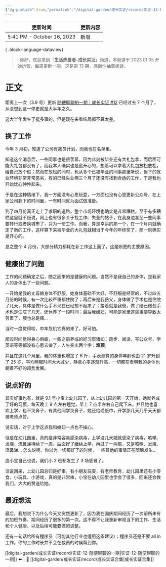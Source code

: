 ```yaml
---
{"dg-publish":true,"permalink":"/digital-garden/成长实证/record/实证-13-很久没有更新了/","noteIcon":"1"}
---
```



| 更新时间                       | 更新内容 |
| -------------------------- | ---- |
| 5:41 PM - October 16, 2023 | 新增   |

{ .block-language-dataview}

> ℹ️ 你好，欢迎来到「**生活热爱者-成长实证**」频道，本频道于 2023.01.05 开始运营，每周更新一期，这是第 13 期，感谢你抽空阅读。

# 正文

距离上一次（3.9 号）更新 [随便聊聊的一期｜成长实证 #12](https://mp.weixin.qq.com/s/5__g-rv7RD4EJi-1L8unjA) 已经过去 7 个月了，从没想到这一停更就是大半年之久。

这大半年发生了挺多事的，但是现在来看结局都不算太差。

## 换了工作

今年 3 月初，知道了公司有裁员计划，而我也在名单里。 

知道这个消息后，一些同事也是很羡慕，因为此刻被毕业还有大礼包拿，而后面可能大礼包都没有了，而我本人确实也是蛮开心的，想着可以拿着大礼包放松放松，给自己放个假；然而在放松的同时，也从多个已被毕业的同事那里听说，当下的就业环境非常非常恶劣，有的已经失业两三个月了还没有找到合适的工作，于是我也开始忧心忡忡起来。

于是在这种情绪下，我一方面没有心思玩耍，一方面也没有心思更新公众号，在上家公司剩下的时间里，一有时间就为面试做准备。

到了四月份真正走上了求职的道路，整个市场环境也确实是非常糟糕，至于有多糟糕这里就不细说，网上也有很多关于找工作、失业的帖子，在我身边甚至一些同事要转行或者换城市了，只为一份工作。而我，算是幸运的那一个，在一个月内就确定了新的工作，这样算下来被毕业的大礼包就相当于今年的年终奖了，那一刻确实是开心的。

总之整个 4 月份，大部分精力都耗在新工作这上面了，这是断更的主要原因。

## 健康出了问题

工作的问题确定之后，随之而来的是健康的问题。当然不是我自己的身体，是我家人的身体出了一些问题。

一开始是我的丈母娘身体不舒服，她身体基础不大好，不舒服是经常的，不过四五月份的时候，有一次比较严重都住院了；再后来是我岳父，身体做了手术也是住院了几天，具体是做什么手术现在已经想不起来了；接着就是我爸，做了结石微创手术也是住院了几天，还休养了一段时间；最后我媳妇，可能是家里这些事情导致太劳累了，腰也总是痛…

当时一度觉得哇，中年危机它真的来了，好可怕。

那段时间觉得身心俱疲，一些之前养成的好习惯诸如：跑步、阅读、写公众号、学英语等等都没有心思去做了，人生突出两个字：**难顶**。

并且在这几个月里，我的体重也增加了 6 斤，手表测算的身体年龄也由 21 岁升到了 25 岁，平均睡眠时间大大减少，静息心率逐渐升高，一切都在表明我的身体也朝着不好的趋势发展。

## 说点好的

其实好事也有，就是 9.1 号小宝上幼儿园了，从上幼儿园的第一天开始，她就养成了好的习惯，每天晚上 9 点左右睡觉，早上 7 点半左右自己爬下床，并且她也喜欢上学，也不哭鼻子，有其他同学哭鼻子，她还给递纸巾，开学那几天几乎天天都被老师点赞。

说实话，对于上学这点我和媳妇一点也不操心。

但是在幼儿园里，真的是非常容易感染病毒，上学没几天她就感染了病毒，咳嗽、发烧、流鼻涕持续了一周，后面好了继续上学，再过了一两周，又是咳嗽、发烧、流鼻涕… 怎么说呢，你以为一切都好了的时候，一些其他的事情正在酝酿发生…

连小宝自己也说，我们小 2 班都发生了 3 场感冒了。

话说回来，上幼儿园总归是好事，有小朋友玩耍，有老师教育，幼儿园里还有小零食、小玩具、小游戏，真的是非常棒，小宝在幼儿园里也学会了很多，回来还会教我们，大大的赞送给她。

## 最近想法

最后，我想说下为什么今天又突然更新了，因为我在国庆期间经历了一次前所未有的加班节奏，期间经历了很多的第一次。这不得不让我重新审视当下的工作、生活和个人健康，以及后续可能要做的调整。

还有一句话给所有程序员（可能其他行业也适用这条建议）：程序员还是不要 all in 工作，你的工作时长并不会在裁员的时候帮到你。

[[digital-garden/成长实证/record/实证-12-随便聊聊的一期\|实证-12-随便聊聊的一期]] ⬅️｜📑 [[digital-garden/成长实证/record/成长实证合集\|成长实证合集]]
